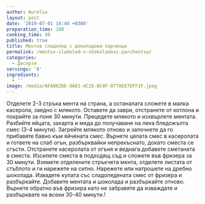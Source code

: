 ```yaml
---
author: Aurelia
layout: post
date: '2019-07-01 14:40 +0300'
preparation_time: 180
cooking_time: 40
published: true
title: Ментов сладолед с шоколадови парченца
permalink: /mentov-sladoled-s-shokoladovi-parchentsa/
categories:
  - Десерти
servings: '8'
ingredients:
  - ''
image: /media/AFA862DE-8A81-4C2E-BC4F-D77AE87DFF1F.jpeg
---
```

Отделете 2-3 стръка мента на страна, а останалата сложете в малка касерола, заедно с млякото. Оставете да заври, отстранете от котлона и покрийте за поне 30 минути.
Прецедете млякото и изхвърлете ментата.
Разбийте яйцата, захарта и меда до получаване на лека бледожълта смес (3-4 минути).
Загрейте млякото отново и започнете да го прибавяте бавно към яйчената смес. Върнете цялата смес в касеролата и гответе на слаб огън, разбърквайки непрекъснато, докато сместа се сгъсти.
Отстранете касеролата от огъня и веднага добавете сметаната в сместа. 
Изсипете сместа в подходящ съд и сложете във фризера за 30 минути.
Вземете отделените стръкчета мента, отделете листата от стъблото и ги нарежете на ситно. 
Нарежете или натрошете на дребно шоколада.
Извадете купата със сладоледената смес от фризера и разбъркайте. Добавете ментата и шоколада и разбъркайте отново. Върнете обратно във фризера като не забравяте да изваждате и разбърквате на всеки 30-40 минути.!
